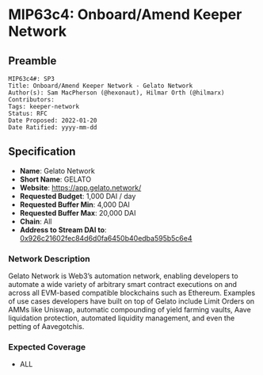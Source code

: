 # MIP63c4: Onboard/Amend Keeper Network

## Preamble

```
MIP63c4#: SP3
Title: Onboard/Amend Keeper Network - Gelato Network
Author(s): Sam MacPherson (@hexonaut), Hilmar Orth (@hilmarx)
Contributors:
Tags: keeper-network
Status: RFC
Date Proposed: 2022-01-20
Date Ratified: yyyy-mm-dd
```

## Specification

- **Name**: Gelato Network
- **Short Name**: GELATO
- **Website**: https://app.gelato.network/
- **Requested Budget**: 1,000 DAI / day
- **Requested Buffer Min**: 4,000 DAI
- **Requested Buffer Max**: 20,000 DAI
- **Chain**: All
- **Address to Stream DAI to**: [0x926c21602fec84d6d0fa6450b40edba595b5c6e4](https://etherscan.io/address/0x926c21602fec84d6d0fa6450b40edba595b5c6e4)

### Network Description

Gelato Network is Web3’s automation network, enabling developers to automate a wide variety of arbitrary smart contract executions on and across all EVM-based compatible blockchains such as Ethereum. Examples of use cases developers have built on top of Gelato include Limit Orders on AMMs like Uniswap, automatic compounding of yield farming vaults, Aave liquidation protection, automated liquidity management, and even the petting of Aavegotchis.

### Expected Coverage

 * ALL
